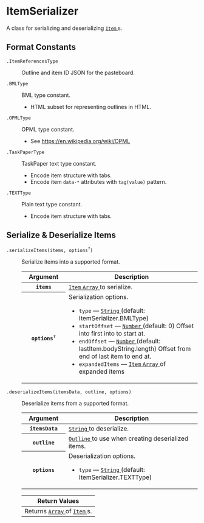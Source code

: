 <div class='class-def'>
  <script type="text/javascript" src="https://code.jquery.com/jquery-2.2.0.min.js"></script>
  <script>
    $( document ).ready(function() {
      $('.class-def dd').hide();
      $('.class-def dt').click(function(){
        $(this).next('dd').slideToggle();
      });
    });
  </script>
  <h1>ItemSerializer</h1>
  <p>A class for serializing and deserializing <a class='reference' href='Item.html'>
  <code>Item</code>
</a>s. </p>
  
<h2>Format Constants</h2>
<dl>
  <dt class='property-def' id='static-ItemReferencesType'>
  <code class='signature'>.ItemReferencesType</code>
</dt>
<dd class='property-def m-t-md m-b-md'>
  <p>Outline and item ID JSON for the pasteboard. </p>
</dd>
<dt class='property-def' id='static-BMLType'>
  <code class='signature'>.BMLType</code>
</dt>
<dd class='property-def m-t-md m-b-md'>
  <p>BML type constant.</p>
<ul>
<li>HTML subset for representing outlines in HTML. </li>
</ul>
</dd>
<dt class='property-def' id='static-OPMLType'>
  <code class='signature'>.OPMLType</code>
</dt>
<dd class='property-def m-t-md m-b-md'>
  <p>OPML type constant.</p>
<ul>
<li>See <a href="https://en.wikipedia.org/wiki/OPML">https://en.wikipedia.org/wiki/OPML</a> </li>
</ul>
</dd>
<dt class='property-def' id='static-TaskPaperType'>
  <code class='signature'>.TaskPaperType</code>
</dt>
<dd class='property-def m-t-md m-b-md'>
  <p>TaskPaper text type constant.</p>
<ul>
<li>Encode item structure with tabs.</li>
<li>Encode item <code>data-*</code> attributes with <code>tag(value)</code> pattern. </li>
</ul>
</dd>
<dt class='property-def' id='static-TEXTType'>
  <code class='signature'>.TEXTType</code>
</dt>
<dd class='property-def m-t-md m-b-md'>
  <p>Plain text type constant.</p>
<ul>
<li>Encode item structure with tabs. </li>
</ul>
</dd>
</dl>
<h2>Serialize &amp; Deserialize Items</h2>
<dl>
  <dt class='method-def' id='static-serializeItems'>
  <code class='signature'>.serializeItems(items, options<sup>?</sup>)</code>
</dt>
<dd class='method-def m-t-md m-b-md'>
  <p>Serialize items into a supported format.</p>
  <table class='parameter table table-condensed'>
  <col style='width:25%'>
  <col style='width:75%'>
  <thead>
    <tr>
      <th>Argument</th>
      <th>Description</th>
    </tr>
  </thead>
  <tbody>
    <tr>
  <th><code>items</code></th>
  <td><a class='reference' href='Item.html'>
  <code>Item</code>
</a> <a class='reference' href='https://developer.mozilla.org/en-US/docs/Web/JavaScript/Reference/Global_Objects/Array'>
  <code>Array</code>
</a> to serialize.</td>
</tr>
<tr>
  <th><code>options<sup>?</sup></code></th>
  <td>Serialization options.
  <ul>
  <li>
  <code>type</code>
  &mdash;
  <a class='reference' href='https://developer.mozilla.org/en-US/docs/Web/JavaScript/Reference/Global_Objects/String'>
  <code>String</code>
</a> (default: ItemSerializer.BMLType)
</li>
<li>
  <code>startOffset</code>
  &mdash;
  <a class='reference' href='https://developer.mozilla.org/en-US/docs/Web/JavaScript/Reference/Global_Objects/Number'>
  <code>Number</code>
</a> (default: 0) Offset into first into to start at.
</li>
<li>
  <code>endOffset</code>
  &mdash;
  <a class='reference' href='https://developer.mozilla.org/en-US/docs/Web/JavaScript/Reference/Global_Objects/Number'>
  <code>Number</code>
</a> (default: lastItem.bodyString.length) Offset from end of last item to end at.
</li>
<li>
  <code>expandedItems</code>
  &mdash;
  <a class='reference' href='Item.html'>
  <code>Item</code>
</a> <a class='reference' href='https://developer.mozilla.org/en-US/docs/Web/JavaScript/Reference/Global_Objects/Array'>
  <code>Array</code>
</a> of expanded items 
</li>
</ul></td>
</tr>
  </tbody>
</table>
</dd>
<dt class='method-def' id='static-deserializeItems'>
  <code class='signature'>.deserializeItems(itemsData, outline, options)</code>
</dt>
<dd class='method-def m-t-md m-b-md'>
  <p>Deserialize items from a supported format.</p>
  <table class='parameter table table-condensed'>
  <col style='width:25%'>
  <col style='width:75%'>
  <thead>
    <tr>
      <th>Argument</th>
      <th>Description</th>
    </tr>
  </thead>
  <tbody>
    <tr>
  <th><code>itemsData</code></th>
  <td><a class='reference' href='https://developer.mozilla.org/en-US/docs/Web/JavaScript/Reference/Global_Objects/String'>
  <code>String</code>
</a> to deserialize.</td>
</tr>
<tr>
  <th><code>outline</code></th>
  <td><a class='reference' href='Outline.html'>
  <code>Outline</code>
</a> to use when creating deserialized items.</td>
</tr>
<tr>
  <th><code>options</code></th>
  <td>Deserialization options.
  <ul>
  <li>
  <code>type</code>
  &mdash;
  <a class='reference' href='https://developer.mozilla.org/en-US/docs/Web/JavaScript/Reference/Global_Objects/String'>
  <code>String</code>
</a> (default: ItemSerializer.TEXTType)
</li>
</ul></td>
</tr>
  </tbody>
</table>
  <table class='m-t return-value table table-condensed'>
  <thead>
    <tr>
      <th>Return Values</th>
    </tr>
  </thead>
  <tbody>
    <tr><td>Returns <a class='reference' href='https://developer.mozilla.org/en-US/docs/Web/JavaScript/Reference/Global_Objects/Array'>
  <code>Array</code>
</a> of <a class='reference' href='Item.html'>
  <code>Item</code>
</a>s.
</td></tr>
  </tbody>
</table>
</dd>
</dl>
</div>